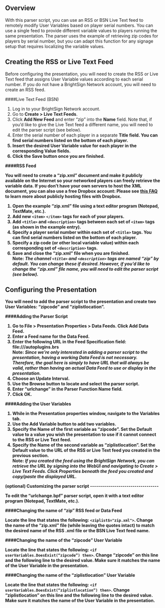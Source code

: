 Overview
--------
<p>With this parser script, you can use an RSS or BSN Live Text feed to remotely modify User Variables based on player serial numbers. You can use a single feed to provide different variable values to players running the same presentation. The parser uses the example of retrieving zip codes for players by serial number, but you can adapt this function for any signage setup that requires localizing the variable values.</p>

Creating the RSS or Live Text Feed
----------------------------------
<p>Before configuring the presentation, you will need to create the RSS or Live Text feed that assigns User Variable values according to each serial number. If you do not have a BrightSign Network account, you will need to create an RSS feed.</p>
####Live Text Feed (BSN)
<ol>
<li>Log in to your BrightSign Network account.</li>
<li>Go to <strong>Create > Live Text Feeds</strong>.</li>
<li>Click <strong>Add New Feed</strong> and enter “zip” into the <strong>Name</strong> field. Note that, if you’d like to give the Live Text feed a different name, you will need to edit the parser script (see below).</li>
<li>Enter the serial number of each player in a separate <strong>Title field. You can find serial numbers listed on the bottom of each player.</li>
<li>Insert the desired User Variable value for each player in the corresponding <strong>Value fields.</li>
<li>Click the <strong>Save</strong> button once you are finished.</li>
</ol>
####RSS Feed
<p>You will need to create a “zip.xml” document and make it publicly available on the Internet so your networked players can freely retrieve the variable data. If you don’t have your own servers to host the XML document, you can also use a free Dropbox account: Please see  <a href="http://support.brightsign.biz/entries/21003508-Can-I-use-a-Dropbox-account-with-my-BrightSign">this FAQ</a> to learn more about publicly hosting files with Dropbox. </p>
<ol>
<li>Open the example “zip.xml” file using a text editor program (Notepad, TextMate, etc.).</li>
<li>Add new <code>&lt;item&gt;</code> <code>&lt;/item&gt;</code> tags for each of your players. </li>
<li>Add <code>&lt;title&gt;</code> and <code>&lt;description&gt;</code> tags between each set of <code>&lt;item&gt;</code> tags (as shown in the example entry). </li>
<li>Specify a player serial number within each set of <code>&lt;title&gt;</code> tags. You can find serial numbers listed on the bottom of each player.</li>
<li>Specify a zip code (or other local variable value) within each corresponding set of <code>&lt;description&gt;</code> tags.</li>
<li>Save and close the “zip.xml” file when you are finished.</li>
<strong>Note</strong>: <em>The channel <code>&lt;title&gt;</code> and <code>&lt;description&gt;</code> tags are named “zip” by default. You can change these if desired. However, if you’d like to change the “zip.xml” file name, you will need to edit the parser script (see below).</em>
</ol>

Configuring the Presentation
----------------------------
<p>You will need to add the parser script to the presentation and create two User Variables: “zipcode” and “ziplistlocation”.</p>
####Adding the Parser Script
<ol>
<li>Go to <strong>File > Presentation Properties > Data Feeds</strong>. Click <strong>Add Data Feed</strong>.</li>
<li>Enter a <strong>Feed name</strong> for the Data Feed.</li>
<li>Enter the following URL in the <strong>Feed Specification</strong> field: file:///autoplugins.brs</li>
<strong>Note</strong>: <em>Since we’re only interested in adding a parser script to the presentation, having a working Data Feed is not necessary. Therefore, the goal here is simply to have URL that will always be valid, rather than having an actual Data Feed to use or display in the presentation.</em>
<li>Choose an <strong>Update Interval</strong>.</li>
<li>Use the <strong>Browse</strong> button to locate and select the parser script.</li>
<li>Enter “urlchange” in the <strong>Parser Function Name</strong> field.</li>
<li>Click <strong>OK</strong>.</li>
</ol>
####Adding the User Variables
<ol>
<li>While in the <strong>Presentation properties</strong> window, navigate to the <strong>Variables</strong> tab.</li>
<li>Use the <strong>Add Variable</strong> button to add two variables.</li>
<li>Specify the <strong>Name</strong> of the first variable as “zipcode”. Set the <strong>Default value</strong> to a value you wish the presentation to use if it cannot connect to the RSS or Live Text feed.</li>
<li>Specify the <strong>Name</strong> of the second variable as “ziplistlocation”. Set the <strong>Default value</strong> to the URL of the RSS or Live Text feed you created in the previous section.</li>
<strong>Note</strong>: <em>If you created the feed using the BrightSign Network, you can retrieve the URL by signing into the WebUI and navigating to <strong>Create > Live Text Feeds</strong>. Click <strong>Properties</strong> beneath the feed you created and copy/paste the displayed URL.</em>
</ol>
(optional) Customizing the parser script
----------------------------------
<p>To edit the “urlchange.bpf” parser script, open it with a text editor program (Notepad, TextMate, etc.).</p>
####Changing the name of “zip” RSS feed or Data Feed
<p>Locate the line that states the following: <code>&lt;ziplist$="zip.xml"&gt;</code>. Change the name of the “zip.xml” file (while leaving the quotes intact) to match the desired name of the RSS .xml file or the BSN Live Text feed name.</p>
####Changing the name of the “zipcode” User Variable
<p>Locate the line that states the following: <code>&lt;if userVariables.DoesExist(“zipcode”) then&gt;</code>. Change “zipcode” on this line and the following line to the desired value. Make sure it matches the name of the User Variable in the presentation.</p>
####Changing the name of the “ziplistlocation” User Variable
<p>Locate the line that states the following: <code>&lt;if userVariables.DoesExist(“ziplistlocation”) then&gt;</code>. Change “ziplistlocation” on this line and the following line to the desired value. Make sure it matches the name of the User Variable in the presentation.</p>
